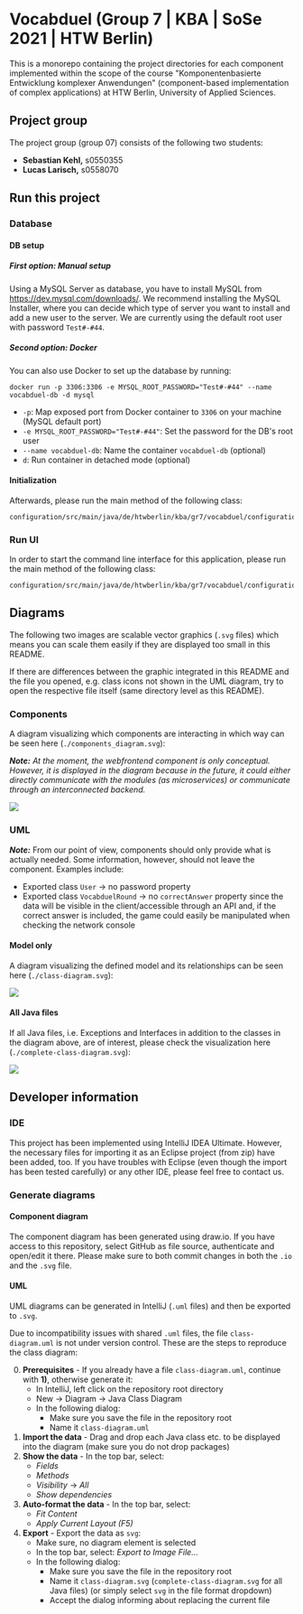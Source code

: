 # Vocabduel (Group 7 | KBA | SoSe 2021 | HTW Berlin)

This is a monorepo containing the project directories for each component implemented within the scope of the course
"Komponentenbasierte Entwicklung komplexer Anwendungen" (component-based implementation of complex applications)
at HTW Berlin, University of Applied Sciences.

## Project group

The project group (group 07) consists of the following two students:

- **Sebastian Kehl,** s0550355
- **Lucas Larisch,** s0558070

## Run this project

### Database

#### DB setup

##### First option: Manual setup

Using a MySQL Server as database, you have to install MySQL from https://dev.mysql.com/downloads/.
We recommend installing the MySQL Installer, where you can decide which type of server you want to install
and add a new user to the server. We are currently using the default root user with password `Test#-#44`.

##### Second option: Docker

You can also use Docker to set up the database by running:

```shell
docker run -p 3306:3306 -e MYSQL_ROOT_PASSWORD="Test#-#44" --name vocabduel-db -d mysql
```

- `-p`: Map exposed port from Docker container to `3306` on your machine (MySQL default port)
- `-e MYSQL_ROOT_PASSWORD="Test#-#44"`: Set the password for the DB's root user
- `--name vocabduel-db`: Name the container `vocabduel-db` (optional)
- `d`: Run container in detached mode (optional)

#### Initialization

Afterwards, please run the main method of the following class:

```
configuration/src/main/java/de/htwberlin/kba/gr7/vocabduel/configuration/ConfigurationMySQLImpl.java
```

### Run UI

In order to start the command line interface for this application, please run the main method of the following class:

```
configuration/src/main/java/de/htwberlin/kba/gr7/vocabduel/configuration/ConfigurationSpringImpl.java
```

## Diagrams

The following two images are scalable vector graphics (`.svg` files) which means you can scale them easily if they are
displayed too small in this README.

If there are differences between the graphic integrated in this README and the file you opened, e.g. class icons not
shown in the UML diagram, try to open the respective file itself (same directory level as this README).

### Components

A diagram visualizing which components are interacting in which way can be seen here (`./components_diagram.svg`):

_**Note:** At the moment, the webfrontend component is only conceptual. However, it is displayed in the diagram because in
the future, it could either directly communicate with the modules (as microservices) or communicate through an
interconnected backend._

![](./components_diagram.svg)

### UML

_**Note:**_ From our point of view, components should only provide what is actually needed. Some information, however, should not leave the component. Examples include:
- Exported class `User` &rarr; no password property
- Exported class `VocabduelRound` &rarr; no `correctAnswer` property since the data will be visible in the client/accessible through an API and, if the correct answer is included, the game could easily be manipulated when checking the network console

#### Model only

A diagram visualizing the defined model and its relationships can be seen here (`./class-diagram.svg`):

![](./class-diagram.svg)

#### All Java files

If all Java files, i.e. Exceptions and Interfaces in addition to the classes in the diagram above, are of interest,
please check the visualization here (`./complete-class-diagram.svg`):

![](./complete-class-diagram.svg)

[comment]: <> (TODO: check if diagram has been inserted correctly after having generated it)

## Developer information

### IDE

This project has been implemented using IntelliJ IDEA Ultimate. However, the necessary files for importing it as an
Eclipse project (from zip) have been added, too. If you have troubles with Eclipse (even though the import has been
tested carefully) or any other IDE, please feel free to contact us.

### Generate diagrams

#### Component diagram

The component diagram has been generated using draw.io. If you have access to this repository, select GitHub as file
source, authenticate and open/edit it there. Please make sure to both commit changes in both the `.io` and the `.svg`
file.

#### UML

UML diagrams can be generated in IntelliJ (`.uml` files) and then be exported to `.svg`.

Due to incompatibility issues with shared `.uml` files, the file `class-diagram.uml` is not under version control. These
are the steps to reproduce the class diagram:

0. **Prerequisites** - If you already have a file `class-diagram.uml`, continue with **1)**, otherwise generate it:
    - In IntelliJ, left click on the repository root directory
    - New &rarr; Diagram &rarr; Java Class Diagram
    - In the following dialog:
        - Make sure you save the file in the repository root
        - Name it `class-diagram.uml`
1. **Import the data** - Drag and drop each Java class etc. to be displayed into the diagram (make sure you do not drop
   packages)
1. **Show the data** - In the top bar, select:
    - _Fields_
    - _Methods_
    - _Visibility_ &rarr; _All_
    - _Show dependencies_
1. **Auto-format the data** - In the top bar, select:
    - _Fit Content_
    - _Apply Current Layout (F5)_
1. **Export** - Export the data as `svg`:
    - Make sure, no diagram element is selected
    - In the top bar, select: _Export to Image File..._
    - In the following dialog:
        - Make sure you save the file in the repository root
        - Name it `class-diagram.svg` (`complete-class-diagram.svg` for all Java files) (or simply select `svg` in the
          file format dropdown)
        - Accept the dialog informing about replacing the current file
